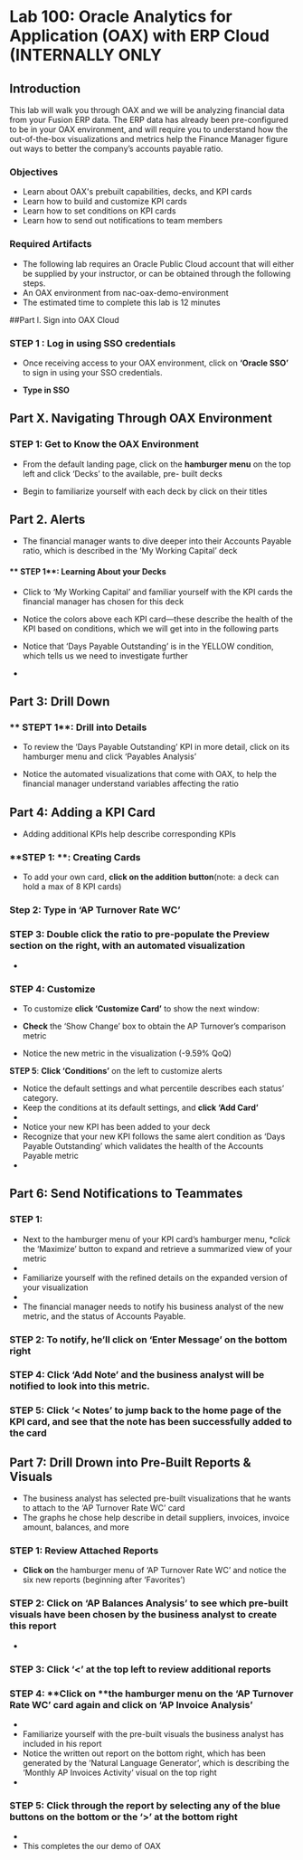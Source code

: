# Lab 100: Oracle Analytics for Application (OAX) with ERP Cloud (INTERNALLY ONLY

<!-- Comment out table of contents
## Table of Contents
[Introduction](#introduction)
-->

## Introduction

This lab will walk you through OAX and we will be analyzing financial data from your Fusion ERP data. The ERP data has already been pre-configured to be in your OAX environment, and will require you to understand how the out-of-the-box visualizations and metrics help the Finance Manager figure out ways to better the company’s accounts payable ratio. 


### Objectives
- Learn about OAX's prebuilt capabilities, decks, and KPI cards
- Learn how to build and customize KPI cards
- Learn how to set conditions on KPI cards
- Learn how to send out notifications to team members  


### Required Artifacts
- The following lab requires an Oracle Public Cloud account that will either be supplied by your instructor, or can be obtained through the following steps.
- An OAX environment from nac-oax-demo-environment
- The estimated time to complete this lab is 12 minutes


##Part l. Sign into OAX Cloud 

### **STEP 1** : Log in using SSO credentials
-	Once receiving access to your OAX environment, click on **‘Oracle SSO’** to sign in using your SSO credentials. 

-	**Type in SSO**

## Part X. Navigating Through OAX Environment

### **STEP 1**: Get to Know the OAX Environment
-	From the default landing page, click on the **hamburger menu** on the top left and click ‘Decks’ to the available, pre- built decks

-	Begin to familiarize yourself with each deck by click on their titles 


## Part 2. Alerts 
-	The financial manager wants to dive deeper into their Accounts Payable ratio, which is described in the ‘My Working Capital’ deck
#### ** STEP 1**: Learning About your Decks
-	Click to ‘My Working Capital’ and familiar yourself with the KPI cards the financial manager has chosen for this deck
-	Notice the colors above each KPI card—these describe the health of the KPI based on conditions, which we will get into in the following parts
-	Notice that ‘Days Payable Outstanding’ is in the YELLOW condition, which tells us we need to investigate further


-	
## Part 3: Drill Down
### ** STEPT 1**: Drill into Details
-	To review the ‘Days Payable Outstanding’ KPI in more detail, click on its hamburger menu and click ‘Payables Analysis’ 


-	Notice the automated visualizations that come with OAX, to help the financial manager understand variables affecting the ratio

## Part 4: Adding a KPI Card
-	Adding additional KPIs help describe corresponding KPIs
### **STEP 1: **: Creating Cards
-	To add your own card, **click on the addition button**(note: a deck can hold a max of 8 KPI cards)

### **Step 2:** **Type in** ‘AP Turnover Rate WC’ 

### **STEP 3**: **Double click** the ratio to pre-populate the Preview section on the right, with an automated visualization
-	
### **STEP 4**: Customize 
-	To customize **click ‘Customize Card’** to show the next window: 

-	**Check** the ‘Show Change’ box to obtain the AP Turnover’s comparison metric
-	Notice the new metric in the visualization (-9.59% QoQ)


**STEP 5**: **Click ‘Conditions’** on the left to customize alerts

-	Notice the default settings and what percentile describes each status’ category. 
-	Keep the conditions at its default settings, and **click ‘Add Card’**
-	
-	Notice your new KPI has been added to your deck
-	Recognize that your new KPI follows the same alert condition as ‘Days Payable Outstanding’ which validates the health of the Accounts Payable metric 
-	

## Part 6: Send Notifications to Teammates
### **STEP 1**: 
-	Next to the hamburger menu of your KPI card’s hamburger menu, **click* the ‘Maximize’ button to expand and retrieve a summarized view of your metric
-	
-	Familiarize yourself with the refined details on the expanded version of your visualization
-	
-	The financial manager needs to notify his business analyst of the new metric, and the status of Accounts Payable. 
### **STEP 2**: To notify, he’ll **click on ‘Enter Message’** on the bottom right

### **STEP 4**: **Click ‘Add Note’** and the business analyst will be notified to look into this metric. 
### **STEP 5**: **Click ‘< Notes’** to jump back to the home page of the KPI card, and see that the note has been successfully added to the card


## Part 7: Drill Drown into Pre-Built Reports & Visuals
-	The business analyst has selected pre-built visualizations that he wants to attach to the ‘AP Turnover Rate WC’ card
-	The graphs he chose help describe in detail suppliers, invoices, invoice amount, balances, and more
### **STEP 1**: Review Attached Reports
-	**Click on** the hamburger menu of ‘AP Turnover Rate WC’ and notice the six new reports (beginning after ‘Favorites’)

### **STEP 2**: **Click on ‘AP Balances Analysis’** to see which pre-built visuals have been chosen by the business analyst to create this report
-	

### **STEP 3**: **Click ‘<’** at the top left to review additional reports
### **STEP 4**: **Click on **the hamburger menu on the ‘AP Turnover Rate WC’ card again and **click on ‘AP Invoice Analysis’**

-	
-	Familiarize yourself with the pre-built visuals the business analyst has included in his report
-	Notice the written out report on the bottom right, which has been generated by the ‘Natural Language Generator’, which is describing the ‘Monthly AP Invoices Activity’ visual on the top right
-	
### **STEP 5**: **Click** through the report by selecting any of the **blue buttons** on the bottom **or the ‘>’** at the bottom right
-	
-	This completes the our demo of OAX

